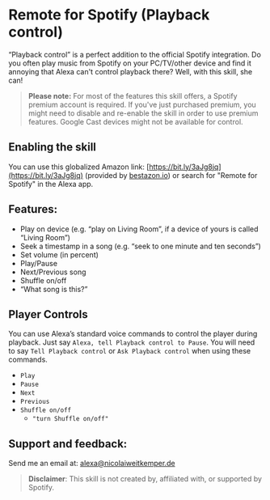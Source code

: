 # Remote for Spotify (Playback control)

“Playback control” is a perfect addition to the official Spotify integration. Do you often play music from Spotify on your PC/TV/other device and find it annoying that Alexa can't control playback there? Well, with this skill, she can!

> **Please note:**
> For most of the features this skill offers, a Spotify premium account is required. If you've just purchased premium, you might need to disable and re-enable the skill in order to use premium features.
Google Cast devices might not be available for control.

## Enabling the skill
You can use this globalized Amazon link: [https://bit.ly/3aJg8jq](https://bit.ly/3aJg8jq) (provided by [bestazon.io](https://bestazon.io)) or search for "Remote for Spotify" in the Alexa app.

## Features:
- Play on device (e.g. “play on Living Room”, if a device of yours is called “Living Room”)
- Seek a timestamp in a song (e.g. “seek to one minute and ten seconds”)
- Set volume (in percent)
- Play/Pause
- Next/Previous song
- Shuffle on/off
- “What song is this?”


## Player Controls

You can use Alexa’s standard voice commands to control the player during playback. Just say `Alexa, tell Playback control to Pause`. You will need to say `Tell Playback control` or `Ask Playback control` when using these commands.
* `Play`
* `Pause`
* `Next`
* `Previous`
* `Shuffle on/off`
	* `"turn Shuffle on/off"`

## Support and feedback:
Send me an email at: alexa@nicolaiweitkemper.de

>**Disclaimer**: This skill is not created by, affiliated with, or supported by Spotify.
